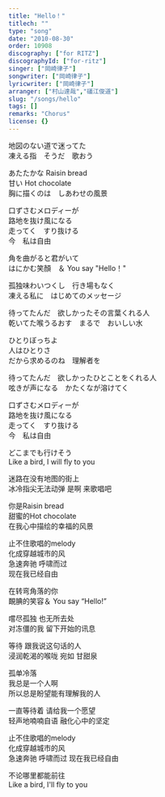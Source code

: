 ```yaml
---
title: "Hello！"
titlech: ""
type: "song"
date: "2010-08-30"
order: 10908
discography: ["for RITZ"]
discographyId: ["for-ritz"]
singer: ["岡崎律子"]
songwriter: ["岡崎律子"]
lyricwriter: ["岡崎律子"]
arranger: ["村山達哉","礒江俊道"]
slug: "/songs/hello"
tags: []
remarks: "Chorus"
license: {}
---
```


地図のない道で迷ってた   
凍える指　そうだ　歌おう   
  
あたたかな Raisin bread 　  
甘い Hot chocolate   
胸に描くのは　しあわせの風景   
  
口ずさむメロディーが　  
路地を抜け風になる   
走ってく　すり抜ける   
今　私は自由   
  
角を曲がると君がいて   
はにかむ笑顏　＆ You say "Hello！"   
  
孤独味わいつくし　行き場もなく   
凍える私に　はじめてのメッセージ   
  
待ってたんだ　欲しかったその言葉くれる人   
乾いてた喉うるおす　まるで　おいしい水   
  
ひとりぼっちよ   
人はひとりさ   
だから求めるのね　理解者を   
  
待ってたんだ　欲しかったひとことをくれる人   
呟きが声になる　かたくなが溶けてく   
  
口ずさむメロディーが　  
路地を抜け風になる   
走ってく　すり抜ける   
今　私は自由   
  
どこまでも行けそう   
Like a bird, I will fly to you   

<!-- 翻译 -->

迷路在没有地图的街上   
冰冷指尖无法动弹 是啊 来歌唱吧   
  
你是Raisin bread   
甜蜜的Hot chocolate   
在我心中描绘的幸福的风景   
  
止不住歌唱的melody   
化成穿越城市的风   
急速奔驰 呼啸而过   
现在我已经自由   
  
在转弯角落的你   
靦腆的笑容＆ You say “Hello!”   
  
嚐尽孤独 也无所去处   
对冻僵的我 留下开始的讯息   
  
等待 跟我说这句话的人   
浸润乾渴的喉咙 宛如 甘甜泉  
  
孤单冷落   
我总是一个人啊   
所以总是盼望能有理解我的人   
  
一直等待着 请给我一个愿望   
轻声地喃喃自语 融化心中的坚定   
  
止不住歌唱的melody   
化成穿越城市的风   
急速奔驰 呼啸而过 现在我已经自由   
  
不论哪里都能前往   
Like a bird, I'll fly to you
